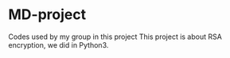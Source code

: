 # MD-project
Codes used by my group in this project
This project is about RSA encryption, we did in Python3.
